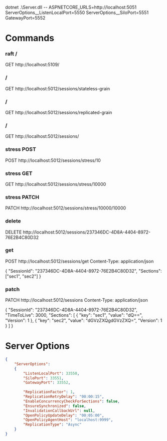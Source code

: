 dotnet .\Server.dll -- ASPNETCORE_URLS=http://localhost:5051 ServerOptions__ListenLocalPort=5550 ServerOptions__SiloPort=5551 GatewayPort=5552

# Commands

### raft /
GET http://localhost:5109/

### /
GET http://localhost:5012/sessions/stateless-grain

### /
GET http://localhost:5012/sessions/replicated-grain

### /
GET http://localhost:5012/sessions/

### stress POST
POST http://localhost:5012/sessions/stress/10

### stress GET
GET http://localhost:5012/sessions/stress/10000

### stress PATCH
PATCH http://localhost:5012/sessions/stress/10000/10000

### delete
DELETE http://localhost:5012/sessions/237346DC-4D8A-4404-8972-76E2B4C80D32

### get
POST http://localhost:5012/sessions/get
Content-Type: application/json

{
"SessionId": "237346DC-4D8A-4404-8972-76E2B4C80D32",
"Sections": ["sec1", "sec2"]
}


### patch
PATCH http://localhost:5012/sessions
Content-Type: application/json

{
"SessionId": "237346DC-4D8A-4404-8972-76E2B4C80D32",
"TimeToLive": 3000,
"Sections": [
{
"key": "sec1",
"value": "dQ==",
"Version": 1
},
{
"key": "sec2",
"value": "dGVzZXQgdGVzZXQ=",
"Version": 1
}
]
}

# Server Options

```json
{
    "ServerOptions":
    {
        "ListenLocalPort": 33550,
        "SiloPort": 33551,
        "GatewayPort": 33552,
      
        "ReplicationFactor": 1,
        "ReplicationRetryDelay": "00:00:15",
        "EnableConcurrencyCheckForSections": false,
        "EnsureSynchronized": false,
        "InvalidationCallbackUrl": null,
        "OpenPolicyUpdateDelay": "00:05:00",
        "OpenPolicyAgentHost": "localhost:9999",
        "ReplicationType": "Async"
    }
}
```
